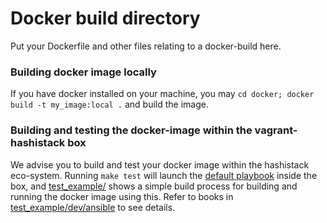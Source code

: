 # Docker build directory
Put your Dockerfile and other files relating to a docker-build here. 
### Building docker image locally
If you have docker installed on your machine, you may `cd docker; docker build -t my_image:local .`  and build the image.

### Building and testing the docker-image within the vagrant-hashistack box
We advise you to build and test your docker image within the hashistack eco-system. Running `make test` will launch the [default playbook](../dev/ansible/playbook.yml) inside the box, and [test_example/](../test_example/) shows a simple build process for building and running the docker image using this. Refer to books in [test_example/dev/ansible](../test_example/dev/ansible) to see details. 
